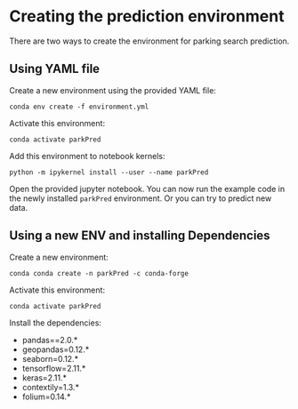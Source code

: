 # Creating the prediction environment

There are two ways to create the environment for parking search prediction.

## Using YAML file
Create a new environment using the provided YAML file:
```shell
conda env create -f environment.yml
```

Activate this environment:
```shell
conda activate parkPred
```

Add this environment to notebook kernels:
```shell
python -m ipykernel install --user --name parkPred
```

Open the provided jupyter notebook. You can now run the example code in 
the newly installed `parkPred` environment. Or you can try to predict
new data.

## Using a new ENV and installing Dependencies

Create a new environment:
```shell
conda conda create -n parkPred -c conda-forge
```

Activate this environment:
```shell
conda activate parkPred
```

Install the dependencies:
- pandas==2.0.*
- geopandas=0.12.*
- seaborn=0.12.*
- tensorflow=2.11.*
- keras=2.11.*
- contextily=1.3.*
- folium=0.14.*